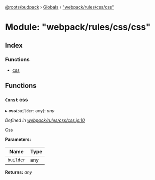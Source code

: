 [@roots/budpack](../README.md) › [Globals](../globals.md) › ["webpack/rules/css/css"](_webpack_rules_css_css_.md)

# Module: "webpack/rules/css/css"

## Index

### Functions

* [css](_webpack_rules_css_css_.md#const-css)

## Functions

### `Const` css

▸ **css**(`builder`: any): *any*

*Defined in [webpack/rules/css/css.js:10](https://github.com/roots/bud-support/blob/bc9161d/src/budpack/builder/webpack/rules/css/css.js#L10)*

Css

**Parameters:**

Name | Type |
------ | ------ |
`builder` | any |

**Returns:** *any*
